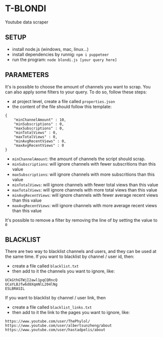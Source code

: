 # T-BLONDI

Youtube data scraper

## SETUP

- install node.js (windows, mac, linux...)
- install dependencies by runnig: `npm i puppeteer `
- run the program: `node blondi.js [your query here]`

## PARAMETERS

It's is possible to choose the amount of channels you want to scrap. You can also apply some filters to your query. To do so, follow these steps:

- at project level, create a file called `properties.json`
- the content of the file should follow this template:
```
{
    "minChannelAmount" : 10,
    "minSubscriptions" : 0,
    "maxSubscriptions" : 0,
    "minTotalViews" : 0,
    "maxTotalViews" : 0,
    "minAvgRecentViews" : 0,
    "maxAvgRecentViews" : 0
}
```

- `minChannelAmount`: the amount of channels the script should scrap.
- `minSubscriptions`: will ignore channels with fewer subscritions than this value
- `maxSubscriptions`: will ignore channels with more subscritions than this value
- `minTotalViews`: will ignore channels with fewer total views than this value
- `maxTotalViews`: will ignore channels with more total views than this value
- `minAvgRecentViews`: will ignore channels with fewer average recent views than this value
- `maxAvgRecentViews`: will ignore channels with more average recent views than this value

It's possible to remove a filter by removing the line of by setting the value to `0`


## BLACKLIST

There are two way to blacklist channels and users, and they can be used at the same time.
If you want to blacklist by channel / user id, then:

- create a file called `blacklist.txt`
- then add to it the channels you want to ignore, like:
```
UCkGthGTWjI2awl1pqCQRncQ
UCaYLBJfw6d8XqmNlL204lNg
ESLBRASIL
```

If you want to blacklist by channel / user link, then

- create a file called `blacklist_links.txt`
- then add to it the link to the pages you want to ignore, like:
```
https://www.youtube.com/user/ThePhylol/
https://www.youtube.com/user/albertsunzheng/about
https://www.youtube.com/user/hastadpelis/about
```